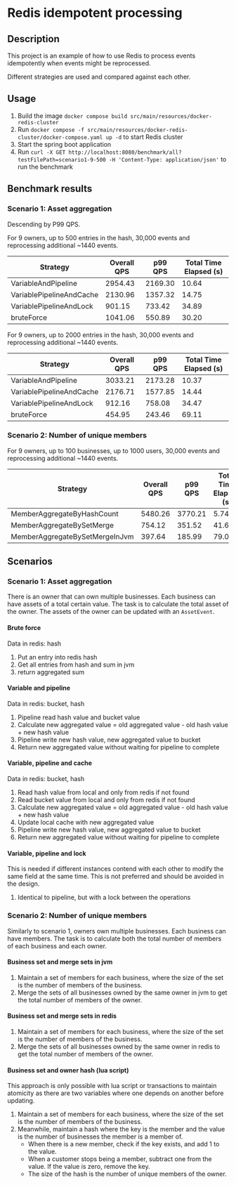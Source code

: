 # Redis idempotent processing

## Description

This project is an example of how to use Redis to process events idempotently when events might be reprocessed.

Different strategies are used and compared against each other.

## Usage

1. Build the image `docker compose build src/main/resources/docker-redis-cluster`
2. Run `docker compose -f src/main/resources/docker-redis-cluster/docker-compose.yaml up -d` to start Redis cluster
2. Start the spring boot application
3. Run `curl -X GET http://localhost:8080/benchmark/all?testFilePath=scenario1-9-500 -H 'Content-Type: application/json'`
to run the benchmark

## Benchmark results

### Scenario 1: Asset aggregation

Descending by P99 QPS.

For 9 owners, up to 500 entries in the hash, 30,000 events and reprocessing additional ~1440 events.

| Strategy                 | Overall QPS | p99 QPS | Total Time Elapsed (s) |
|--------------------------|-------------|---------|------------------------|
| VariableAndPipeline      | 2954.43     | 2169.30 | 10.64                  |
| VariablePipelineAndCache | 2130.96     | 1357.32 | 14.75                  |
| VariablePipelineAndLock  | 901.15      | 733.42  | 34.89                  |
| bruteForce               | 1041.06     | 550.89  | 30.20                  |

For 9 owners, up to 2000 entries in the hash, 30,000 events and reprocessing additional ~1440 events.

| Strategy                 | Overall QPS | p99 QPS | Total Time Elapsed (s) |
|--------------------------|-------------|---------|------------------------|
| VariableAndPipeline      | 3033.21     | 2173.28 | 10.37                  |
| VariablePipelineAndCache | 2176.71     | 1577.85 | 14.44                  |
| VariablePipelineAndLock  | 912.16      | 758.08  | 34.47                  |
| bruteForce               | 454.95      | 243.46  | 69.11                  |

### Scenario 2: Number of unique members

For 9 owners, up to 100 businesses, up to 1000 users, 30,000 events and reprocessing additional ~1440 events.

| Strategy                       | Overall QPS | p99 QPS | Total Time Elapsed (s) |
|--------------------------------|-------------|---------|------------------------|
| MemberAggregateByHashCount     | 5480.26     | 3770.21 | 5.74                   |
| MemberAggregateBySetMerge      | 754.12      | 351.52  | 41.69                  |
| MemberAggregateBySetMergeInJvm | 397.64      | 185.99  | 79.07                  |

## Scenarios

### Scenario 1: Asset aggregation

There is an owner that can own multiple businesses. Each business can have assets of a total certain value.
The task is to calculate the total asset of the owner. The assets of the owner can be updated with an `AssetEvent`.

#### Brute force

Data in redis: hash

1. Put an entry into redis hash
2. Get all entries from hash and sum in jvm
3. return aggregated sum

#### Variable and pipeline

Data in redis: bucket, hash

1. Pipeline read hash value and bucket value
2. Calculate new aggregated value = old aggregated value - old hash value + new hash value
3. Pipeline write new hash value, new aggregated value to bucket
4. Return new aggregated value without waiting for pipeline to complete

#### Variable, pipeline and cache

Data in redis: bucket, hash

1. Read hash value from local and only from redis if not found
2. Read bucket value from local and only from redis if not found
3. Calculate new aggregated value = old aggregated value - old hash value + new hash value
4. Update local cache with new aggregated value
5. Pipeline write new hash value, new aggregated value to bucket
6. Return new aggregated value without waiting for pipeline to complete

#### Variable, pipeline and lock

This is needed if different instances contend with each other to modify the same field at the same time.
This is not preferred and should be avoided in the design.

1. Identical to pipeline, but with a lock between the operations

### Scenario 2: Number of unique members

Similarly to scenario 1, owners own multiple businesses. Each business can have members.
The task is to calculate both the total number of members of each business and each owner.

#### Business set and merge sets in jvm

1. Maintain a set of members for each business, where the size of the set is
   the number of members of the business.
2. Merge the sets of all businesses owned by the same owner in jvm to get the total number of members of the owner.

#### Business set and merge sets in redis

1. Maintain a set of members for each business, where the size of the set is
   the number of members of the business.
2. Merge the sets of all businesses owned by the same owner in redis to get the total number of members of the owner.

#### Business set and owner hash (lua script)

This approach is only possible with lua script or transactions
to maintain atomicity as there are two variables where one depends on another
before updating.

1. Maintain a set of members for each business, where the size of the set is
   the number of members of the business.
2. Meanwhile, maintain a hash where the key is the member
   and the value is the number of businesses the member is a member of.
    - When there is a new member, check if the key exists, and add 1 to the value.
    - When a customer stops being a member, subtract one from the value. If the value is zero,
      remove the key.
    - The size of the hash is the number of unique members of the owner.
